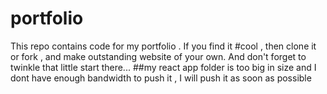 # portfolio
This repo contains code for my portfolio . If you find it #cool , then clone it or fork , and make outstanding website of your own. And don't forget to twinkle that little start there...
##my react app folder is too big in size and I dont have enough bandwidth to push it , I will push it as soon as possible
